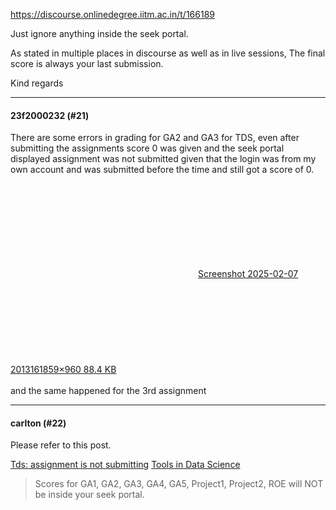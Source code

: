 https://discourse.onlinedegree.iitm.ac.in/t/166189

Just ignore anything inside the seek portal.</p>
<p>As stated in multiple places in discourse as well as in live sessions, The final score is always your last submission.</p>
<p>Kind regards</p><hr>

<h4>23f2000232 (#21)</h4>
<p>There are some errors in grading for GA2 and  GA3 for TDS, even after submitting the assignments score 0 was given and the seek portal displayed assignment was not submitted given that the login was from my own account and was submitted before the time and still got a score of 0.<br/>
<div class="lightbox-wrapper"><a class="lightbox" data-download-href="/uploads/short-url/5WZW8Qh7uYZO6ttrWAT1OeRBBqf.png?dl=1" href="https://europe1.discourse-cdn.com/flex013/uploads/iitm/original/3X/2/9/29b6332cf814991a2cdae74355e67478bcc57c57.png" rel="noopener nofollow ugc" title="Screenshot 2025-02-07 201316"><div class="meta"><svg aria-hidden="true" class="fa d-icon d-icon-far-image svg-icon"><use href="#far-image"></use></svg><span class="filename">Screenshot 2025-02-07 201316</span><span class="informations">1859×960 88.4 KB</span><svg aria-hidden="true" class="fa d-icon d-icon-discourse-expand svg-icon"><use href="#discourse-expand"></use></svg></div></a></div><br/>
and the same happened for the 3rd assignment</p><hr>

<h4>carlton (#22)</h4>
<p>Please refer to this post.</p>
<aside class="quote" data-post="20" data-topic="166189">
<div class="title">
<div class="quote-controls"></div>

<a href="https://discourse.onlinedegree.iitm.ac.in/t/tds-assignment-is-not-submitting/166189/20">Tds: assignment is not submitting</a> <a class="badge-category__wrapper" href="/c/courses/tds-kb/34"><span class="badge-category --has-parent" data-category-id="34" data-drop-close="true" data-parent-category-id="9" style="--category-badge-color: #0088CC; --category-badge-text-color: #FFFFFF; --parent-category-badge-color: #3AB54A;" title="This category is created to address subject-specific queries related to Tools in Data Science"><span class="badge-category__name">Tools in Data Science</span></span></a>
</div>
<blockquote>
    Scores for GA1, GA2, GA3, GA4, GA5, Project1, Project2, ROE will NOT be inside your seek portal.
